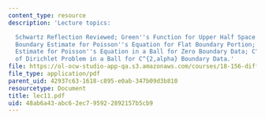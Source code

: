 ```yaml
---
content_type: resource
description: 'Lecture topics:

  Schwartz Reflection Reviewed; Green''s Function for Upper Half Space Reviewed; C^{2,alpha}
  Boundary Estimate for Poisson''s Equation for Flat Boundary Portion; Global C^{2,alpha}
  Estimate for Poisson''s Equation in a Ball for Zero Boundary Data; C^{2,alpha} Regularity
  of Dirichlet Problem in a Ball for C^{2,alpha} Boundary Data.'
file: https://ol-ocw-studio-app-qa.s3.amazonaws.com/courses/18-156-differential-analysis-spring-2004/48ab6a43abc62ec795922892157b5cb9_lec11.pdf
file_type: application/pdf
parent_uid: 42937c63-1618-c895-e0ab-347b09d3b810
resourcetype: Document
title: lec11.pdf
uid: 48ab6a43-abc6-2ec7-9592-2892157b5cb9
---
```

